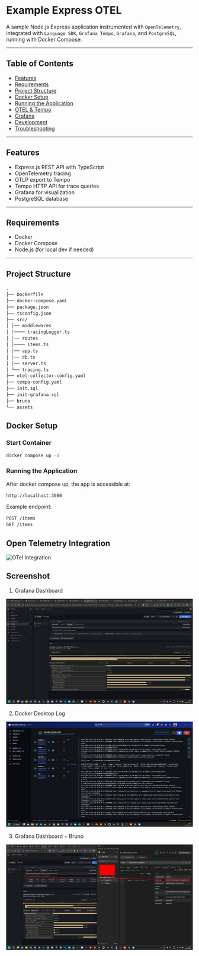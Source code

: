# Example Express OTEL

A sample Node.js Express application instrumented with `OpenTelemetry`, integrated with `Language SDK`, `Grafana Tempo`, `Grafana`, and `PostgreSQL`, running with Docker Compose.

---

## Table of Contents

-   [Features](#features)
-   [Requirements](#requirements)
-   [Project Structure](#project-structure)
-   [Docker Setup](#docker-setup)
-   [Running the Application](#running-the-application)
-   [OTEL & Tempo](#otel--tempo)
-   [Grafana](#grafana)
-   [Development](#development)
-   [Troubleshooting](#troubleshooting)

---

## Features

-   Express.js REST API with TypeScript
-   OpenTelemetry tracing
-   OTLP export to Tempo
-   Tempo HTTP API for trace queries
-   Grafana for visualization
-   PostgreSQL database

---

## Requirements

-   Docker
-   Docker Compose
-   Node.js (for local dev if needed)

---

## Project Structure

```bash
.
├── Dockerfile
├── docker-compose.yaml
├── package.json
├── tsconfig.json
├── src/
│ │── middlewares
│ │──── tracingLogger.ts
│ │── routes
│ │──── items.ts
│ │── app.ts
│ │── db.ts
│ │── server.ts
│ └── tracing.ts
├── otel-collector-config.yaml
├── tempo-config.yaml
├── init.sql
├── init-grafana.sql
├── bruno
└── assets
```

## Docker Setup

### Start Container

```bash
docker compose up -d
```

### Running the Application

After docker compose up, the app is accessible at:

```bash
http://localhost:3000
```

Example endpoint:

```bash
POST /items
GET /items
```

## Open Telemetry Integration

![OTel Integration](./assets/otel-integration.png)

## Screenshot

1. Grafana Dashboard

![Screenshot 1](./assets/screenshot-1.png)

2. Docker Desktop Log

![Screenshot 2](./assets/screenshot-2.png)

3. Grafana Dashboard + Bruno

![Screenshot 3](./assets/screenshot-3.png)
